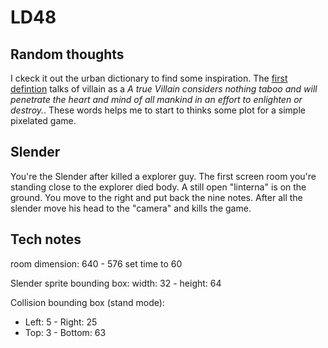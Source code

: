LD48
====



Random thoughts
---------------

I ckeck it out the urban dictionary to find some inspiration. The [first defintion](http://www.urbandictionary.com/define.php?term=villain) talks of villain as a *A true Villain considers nothing taboo and will penetrate the heart and mind of all mankind in an effort to enlighten or destroy.*. These words helps me to start to thinks some plot for a simple pixelated game.





Slender
-------

You're the Slender after killed a explorer guy. The first screen room you're standing close to the explorer died body. A still open "linterna" is on the ground. You move to the right and put back  the nine notes. After all the slender move his head to the "camera" and kills the game. 



Tech notes
----------

room dimension: 640 - 576
set time to 60

Slender sprite bounding box: width: 32 - height: 64

Collision bounding box (stand mode): 

* Left: 5 - Right: 25
* Top: 3 - Bottom: 63

